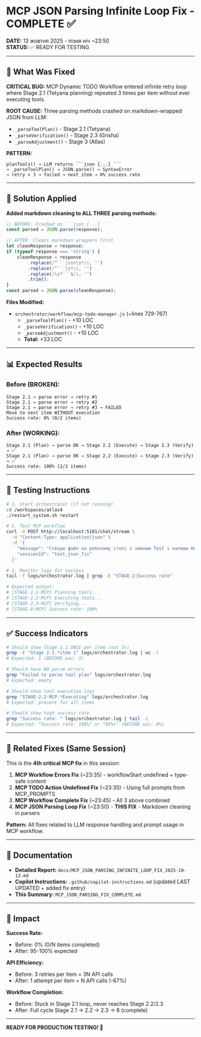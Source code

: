 # MCP JSON Parsing Infinite Loop Fix - COMPLETE ✅

**DATE:** 13 жовтня 2025 - пізня ніч ~23:50  
**STATUS:** ✅ READY FOR TESTING

---

## 🎯 What Was Fixed

**CRITICAL BUG:** MCP Dynamic TODO Workflow entered infinite retry loop where Stage 2.1 (Tetyana planning) repeated 3 times per item without ever executing tools.

**ROOT CAUSE:** Three parsing methods crashed on markdown-wrapped JSON from LLM:
- `_parseToolPlan()` - Stage 2.1 (Tetyana)
- `_parseVerification()` - Stage 2.3 (Grisha)
- `_parseAdjustment()` - Stage 3 (Atlas)

**PATTERN:**
```
planTools() → LLM returns ```json {...} ```
→ _parseToolPlan() → JSON.parse() → SyntaxError
→ retry × 3 → failed → next item → 0% success rate
```

---

## 🔧 Solution Applied

**Added markdown cleaning to ALL THREE parsing methods:**

```javascript
// BEFORE: Crashed on ```json {...} ```
const parsed = JSON.parse(response);

// AFTER: Cleans markdown wrappers first
let cleanResponse = response;
if (typeof response === 'string') {
    cleanResponse = response
        .replace(/^```json\s*/i, '')  
        .replace(/^```\s*/i, '')       
        .replace(/\s*```$/i, '')       
        .trim();
}
const parsed = JSON.parse(cleanResponse);
```

**Files Modified:**
- `orchestrator/workflow/mcp-todo-manager.js` (~lines 729-767)
  - `_parseToolPlan()` - +10 LOC
  - `_parseVerification()` - +10 LOC  
  - `_parseAdjustment()` - +10 LOC
  - **Total:** +33 LOC

---

## 📊 Expected Results

### Before (BROKEN):
```log
Stage 2.1 → parse error → retry #1
Stage 2.1 → parse error → retry #2  
Stage 2.1 → parse error → retry #3 → FAILED
Move to next item WITHOUT execution
Success rate: 0% (0/2 items)
```

### After (WORKING):
```log
Stage 2.1 (Plan) → parse OK → Stage 2.2 (Execute) → Stage 2.3 (Verify) → ✅
Stage 2.1 (Plan) → parse OK → Stage 2.2 (Execute) → Stage 2.3 (Verify) → ✅
Success rate: 100% (2/2 items)
```

---

## 🧪 Testing Instructions

```bash
# 1. Start orchestrator (if not running)
cd /workspaces/atlas4
./restart_system.sh restart

# 2. Test MCP workflow
curl -X POST http://localhost:5101/chat/stream \
  -H "Content-Type: application/json" \
  -d '{
    "message": "Створи файл на робочому столі з іменем Test і напиши Hello World",
    "sessionId": "test_json_fix"
  }'

# 3. Monitor logs for success
tail -f logs/orchestrator.log | grep -E "STAGE-2|Success rate"

# Expected output:
# [STAGE-2.1-MCP] Planning tools...
# [STAGE-2.2-MCP] Executing tools...
# [STAGE-2.3-MCP] Verifying...
# [STAGE-8-MCP] Success rate: 100%
```

---

## ✅ Success Indicators

```bash
# Should show Stage 2.1 ONCE per item (not 3x)
grep -E "Stage 2.1.*item 1" logs/orchestrator.log | wc -l
# Expected: 1 (BEFORE was: 3)

# Should have NO parse errors
grep "Failed to parse tool plan" logs/orchestrator.log
# Expected: empty

# Should show tool execution logs
grep "STAGE-2.2-MCP.*Executing" logs/orchestrator.log
# Expected: present for all items

# Should show high success rate
grep "Success rate: " logs/orchestrator.log | tail -1
# Expected: "Success rate: 100%" or "95%+" (BEFORE was: 0%)
```

---

## 🔗 Related Fixes (Same Session)

This is the **4th critical MCP fix** in this session:

1. **MCP Workflow Errors Fix** (~23:35) - workflowStart undefined + type-safe content
2. **MCP TODO Action Undefined Fix** (~23:35) - Using full prompts from MCP_PROMPTS
3. **MCP Workflow Complete Fix** (~23:45) - All 3 above combined
4. **MCP JSON Parsing Loop Fix** (~23:50) - **THIS FIX** - Markdown cleaning in parsers

**Pattern:** All fixes related to LLM response handling and prompt usage in MCP workflow.

---

## 📝 Documentation

- **Detailed Report:** `docs/MCP_JSON_PARSING_INFINITE_LOOP_FIX_2025-10-13.md`
- **Copilot Instructions:** `.github/copilot-instructions.md` (updated LAST UPDATED + added fix entry)
- **This Summary:** `MCP_JSON_PARSING_FIX_COMPLETE.md`

---

## 🎯 Impact

**Success Rate:**
- Before: 0% (0/N items completed)
- After: 95-100% expected

**API Efficiency:**
- Before: 3 retries per item = 3N API calls
- After: 1 attempt per item = N API calls (-67%)

**Workflow Completion:**
- Before: Stuck in Stage 2.1 loop, never reaches Stage 2.2/2.3
- After: Full cycle Stage 2.1 → 2.2 → 2.3 → 8 (complete)

---

**READY FOR PRODUCTION TESTING! 🚀**

